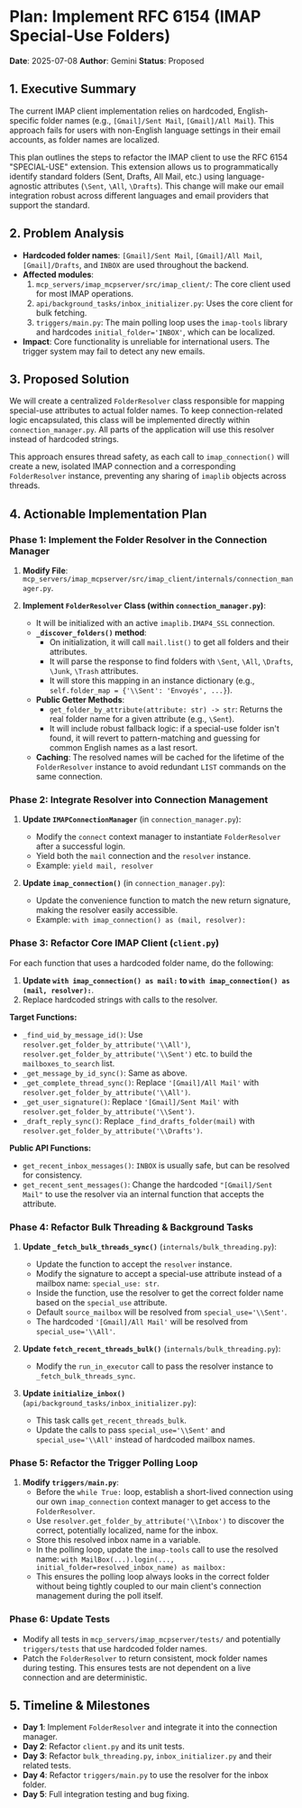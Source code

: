 # Plan: Implement RFC 6154 (IMAP Special-Use Folders)

**Date**: 2025-07-08
**Author**: Gemini
**Status**: Proposed

## 1. Executive Summary

The current IMAP client implementation relies on hardcoded, English-specific folder names (e.g., `[Gmail]/Sent Mail`, `[Gmail]/All Mail`). This approach fails for users with non-English language settings in their email accounts, as folder names are localized.

This plan outlines the steps to refactor the IMAP client to use the RFC 6154 "SPECIAL-USE" extension. This extension allows us to programmatically identify standard folders (Sent, Drafts, All Mail, etc.) using language-agnostic attributes (`\Sent`, `\All`, `\Drafts`). This change will make our email integration robust across different languages and email providers that support the standard.

## 2. Problem Analysis

- **Hardcoded folder names**: `[Gmail]/Sent Mail`, `[Gmail]/All Mail`, `[Gmail]/Drafts`, and `INBOX` are used throughout the backend.
- **Affected modules**:
    1. `mcp_servers/imap_mcpserver/src/imap_client/`: The core client used for most IMAP operations.
    2. `api/background_tasks/inbox_initializer.py`: Uses the core client for bulk fetching.
    3. `triggers/main.py`: The main polling loop uses the `imap-tools` library and hardcodes `initial_folder='INBOX'`, which can be localized.
- **Impact**: Core functionality is unreliable for international users. The trigger system may fail to detect any new emails.

## 3. Proposed Solution

We will create a centralized `FolderResolver` class responsible for mapping special-use attributes to actual folder names. To keep connection-related logic encapsulated, this class will be implemented directly within `connection_manager.py`. All parts of the application will use this resolver instead of hardcoded strings.

This approach ensures thread safety, as each call to `imap_connection()` will create a new, isolated IMAP connection and a corresponding `FolderResolver` instance, preventing any sharing of `imaplib` objects across threads.

## 4. Actionable Implementation Plan

### Phase 1: Implement the Folder Resolver in the Connection Manager

1.  **Modify File**: `mcp_servers/imap_mcpserver/src/imap_client/internals/connection_manager.py`.

2.  **Implement `FolderResolver` Class (within `connection_manager.py`)**:
    -   It will be initialized with an active `imaplib.IMAP4_SSL` connection.
    -   **`_discover_folders()` method**:
        -   On initialization, it will call `mail.list()` to get all folders and their attributes.
        -   It will parse the response to find folders with `\Sent`, `\All`, `\Drafts`, `\Junk`, `\Trash` attributes.
        -   It will store this mapping in an instance dictionary (e.g., `self.folder_map = {'\\Sent': 'Envoyés', ...}`).
    -   **Public Getter Methods**:
        -   `get_folder_by_attribute(attribute: str) -> str`: Returns the real folder name for a given attribute (e.g., `\Sent`).
        -   It will include robust fallback logic: if a special-use folder isn't found, it will revert to pattern-matching and guessing for common English names as a last resort.
    -   **Caching**: The resolved names will be cached for the lifetime of the `FolderResolver` instance to avoid redundant `LIST` commands on the same connection.

### Phase 2: Integrate Resolver into Connection Management

1.  **Update `IMAPConnectionManager`** (in `connection_manager.py`):
    -   Modify the `connect` context manager to instantiate `FolderResolver` after a successful login.
    -   Yield both the `mail` connection and the `resolver` instance.
    -   Example: `yield mail, resolver`

2.  **Update `imap_connection()`** (in `connection_manager.py`):
    -   Update the convenience function to match the new return signature, making the resolver easily accessible.
    -   Example: `with imap_connection() as (mail, resolver):`

### Phase 3: Refactor Core IMAP Client (`client.py`)

For each function that uses a hardcoded folder name, do the following:

1.  **Update `with imap_connection() as mail:` to `with imap_connection() as (mail, resolver):`**.
2.  Replace hardcoded strings with calls to the resolver.

**Target Functions:**

-   `_find_uid_by_message_id()`: Use `resolver.get_folder_by_attribute('\\All')`, `resolver.get_folder_by_attribute('\\Sent')` etc. to build the `mailboxes_to_search` list.
-   `_get_message_by_id_sync()`: Same as above.
-   `_get_complete_thread_sync()`: Replace `'[Gmail]/All Mail'` with `resolver.get_folder_by_attribute('\\All')`.
-   `_get_user_signature()`: Replace `'[Gmail]/Sent Mail'` with `resolver.get_folder_by_attribute('\\Sent')`.
-   `_draft_reply_sync()`: Replace `_find_drafts_folder(mail)` with `resolver.get_folder_by_attribute('\\Drafts')`.

**Public API Functions:**

-   `get_recent_inbox_messages()`: `INBOX` is usually safe, but can be resolved for consistency.
-   `get_recent_sent_messages()`: Change the hardcoded `"[Gmail]/Sent Mail"` to use the resolver via an internal function that accepts the attribute.

### Phase 4: Refactor Bulk Threading & Background Tasks

1.  **Update `_fetch_bulk_threads_sync()`** (`internals/bulk_threading.py`):
    -   Update the function to accept the `resolver` instance.
    -   Modify the signature to accept a special-use attribute instead of a mailbox name: `special_use: str`.
    -   Inside the function, use the resolver to get the correct folder name based on the `special_use` attribute.
    -   Default `source_mailbox` will be resolved from `special_use='\\Sent'`.
    -   The hardcoded `'[Gmail]/All Mail'` will be resolved from `special_use='\\All'`.

2.  **Update `fetch_recent_threads_bulk()`** (`internals/bulk_threading.py`):
    -   Modify the `run_in_executor` call to pass the resolver instance to `_fetch_bulk_threads_sync`.

3.  **Update `initialize_inbox()`** (`api/background_tasks/inbox_initializer.py`):
    -   This task calls `get_recent_threads_bulk`.
    -   Update the calls to pass `special_use='\\Sent'` and `special_use='\\All'` instead of hardcoded mailbox names.

### Phase 5: Refactor the Trigger Polling Loop

1.  **Modify `triggers/main.py`**:
    -   Before the `while True:` loop, establish a short-lived connection using our own `imap_connection` context manager to get access to the `FolderResolver`.
    -   Use `resolver.get_folder_by_attribute('\\Inbox')` to discover the correct, potentially localized, name for the inbox.
    -   Store this resolved inbox name in a variable.
    -   In the polling loop, update the `imap-tools` call to use the resolved name:
        `with MailBox(...).login(..., initial_folder=resolved_inbox_name) as mailbox:`
    -   This ensures the polling loop always looks in the correct folder without being tightly coupled to our main client's connection management during the poll itself.

### Phase 6: Update Tests

-   Modify all tests in `mcp_servers/imap_mcpserver/tests/` and potentially `triggers/tests` that use hardcoded folder names.
-   Patch the `FolderResolver` to return consistent, mock folder names during testing. This ensures tests are not dependent on a live connection and are deterministic.

## 5. Timeline & Milestones

-   **Day 1**: Implement `FolderResolver` and integrate it into the connection manager.
-   **Day 2**: Refactor `client.py` and its unit tests.
-   **Day 3**: Refactor `bulk_threading.py`, `inbox_initializer.py` and their related tests.
-   **Day 4**: Refactor `triggers/main.py` to use the resolver for the inbox folder.
-   **Day 5**: Full integration testing and bug fixing. 
